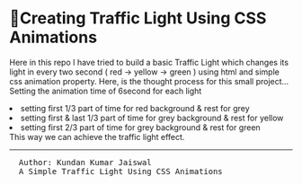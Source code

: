 # 🚦Creating Traffic Light Using CSS Animations

Here in this repo I have tried to build a basic Traffic Light which changes its light in every two second ( red -> yellow -> green ) using html and simple css animation property. Here, is the thought process for this small project...
<br>
Setting the animation time of 6second for each light
<li>setting first 1/3 part of time for red background & rest for grey</li>
<li>setting first & last 1/3 part of time for grey background & rest for yellow</li>
<li>setting first 2/3 part of time for grey background & rest for green</li>
This way we can achieve the traffic light effect.


<hr>
<pre>
  Author: Kundan Kumar Jaiswal
  A Simple Traffic Light Using CSS Animations
</pre>